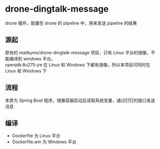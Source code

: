 # drone-dingtalk-message
drone 插件，配置在 drone 的 pipeline 中，用来发送 pipeline 的结果

## 源起
原有的 mailbyms/drone-dingtalk-message 项目，只有 Linux 平台的镜像，不能编译到 windows 平台。  
openjdk:8u275-jre 在 Linux 和 Windows 下都有镜像，所以本项目可同时在 Linux 和 Windows 下 

## 流程
本质为 Spring Boot 程序，镜像容器启动后读取系统变量，通过钉钉的接口发送消息

## 编译
- Dockerfile 为 Linux 平台
- Dockerfile.win 为 Windows 平台